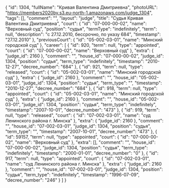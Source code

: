 {
    "id": 1304,
    "fullName": "Кривая Валентина Дмитриевна",
    "photoURL": "https://members2020by.s3.eu-north-1.amazonaws.com/judge_1304",
    "tags": [],
    "comment": "",
    "layout": "judge",
    "title": "Судья Кривая Валентина Дмитриевна",
    "court": {
        "id": "07-000-00-02",
        "name": "Верховный суд",
        "position": "судья",
        "termType": "indefinitely",
        "term": null,
        "description": "c 27.12.2010, бессрочно, по указу 684",
        "timestamp": "27.12.2010"
    },
    "previousCourt": {
        "id": "05-002-03-01",
        "name": "Минский городской суд"
    },
    "career": [
        {
            "id": 920,
            "term": null,
            "type": "appointed",
            "court": {
                "id": "07-000-00-02",
                "name": "Верховный суд"
            },
            "extra": {
                "judge_id": 2160
            },
            "comment": "",
            "house_id": "07-000-00-02",
            "judge_id": 1304,
            "position": "судья",
            "term_type": "indefinitely",
            "timestamp": "2010-12-27",
            "decree_number": "684"
        },
        {
            "id": 921,
            "term": null,
            "type": "released",
            "court": {
                "id": "05-002-03-01",
                "name": "Минский городской суд"
            },
            "extra": {
                "judge_id": 2160
            },
            "comment": "",
            "house_id": "05-002-03-01",
            "judge_id": 1304,
            "position": "судья",
            "term_type": "",
            "timestamp": "2010-12-27",
            "decree_number": "684"
        },
        {
            "id": 918,
            "term": null,
            "type": "appointed",
            "court": {
                "id": "05-002-03-01",
                "name": "Минский городской суд"
            },
            "extra": {
                "judge_id": 2160
            },
            "comment": "",
            "house_id": "05-002-03-01",
            "judge_id": 1304,
            "position": "судья",
            "term_type": "indefinitely",
            "timestamp": "2007-10-01",
            "decree_number": "473"
        },
        {
            "id": 919,
            "term": null,
            "type": "released",
            "court": {
                "id": "07-002-03-01",
                "name": "суд Ленинского района г. Минска"
            },
            "extra": {
                "judge_id": 2160
            },
            "comment": "",
            "house_id": "07-002-03-01",
            "judge_id": 1304,
            "position": "судья",
            "term_type": "",
            "timestamp": "2007-10-01",
            "decree_number": "473"
        },
        {
            "id": 59157,
            "term": null,
            "type": "appointed",
            "court": {
                "id": "07-000-00-02",
                "name": "Верховный суд"
            },
            "extra": [],
            "comment": "",
            "house_id": "07-000-00-02",
            "judge_id": 1304,
            "position": "судья",
            "term_type": "indefinitely",
            "timestamp": "2000-01-01",
            "decree_number": "0"
        },
        {
            "id": 917,
            "term": null,
            "type": "appointed",
            "court": {
                "id": "07-002-03-01",
                "name": "суд Ленинского района г. Минска"
            },
            "extra": {
                "judge_id": 2160
            },
            "comment": "",
            "house_id": "07-002-03-01",
            "judge_id": 1304,
            "position": "судья",
            "term_type": "indefinitely",
            "timestamp": "1996-07-09",
            "decree_number": "246"
        }
    ]
}
